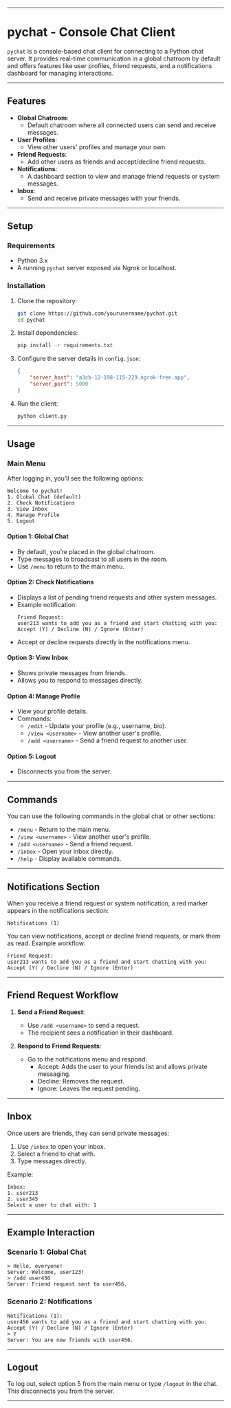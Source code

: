 
---

# pychat - Console Chat Client

`pychat` is a console-based chat client for connecting to a Python chat server. It provides real-time communication in a global chatroom by default and offers features like user profiles, friend requests, and a notifications dashboard for managing interactions.

---

## **Features**
- **Global Chatroom**:
  - Default chatroom where all connected users can send and receive messages.
- **User Profiles**:
  - View other users' profiles and manage your own.
- **Friend Requests**:
  - Add other users as friends and accept/decline friend requests.
- **Notifications**:
  - A dashboard section to view and manage friend requests or system messages.
- **Inbox**:
  - Send and receive private messages with your friends.

---

## **Setup**

### **Requirements**
- Python 3.x
- A running `pychat` server exposed via Ngrok or localhost.

### **Installation**
1. Clone the repository:
   ```bash
   git clone https://github.com/yourusername/pychat.git
   cd pychat
   ```

2. Install dependencies:
   ```bash
   pip install -r requirements.txt
   ```

3. Configure the server details in `config.json`:
   ```json
   {
       "server_host": "a3cb-12-198-115-229.ngrok-free.app",
       "server_port": 5000
   }
   ```

4. Run the client:
   ```bash
   python client.py
   ```

---

## **Usage**

### **Main Menu**
After logging in, you’ll see the following options:

```plaintext
Welcome to pychat!
1. Global Chat (default)
2. Check Notifications
3. View Inbox
4. Manage Profile
5. Logout
```

#### **Option 1: Global Chat**
- By default, you’re placed in the global chatroom.
- Type messages to broadcast to all users in the room.
- Use `/menu` to return to the main menu.

#### **Option 2: Check Notifications**
- Displays a list of pending friend requests and other system messages.
- Example notification:
  ```plaintext
  Friend Request:
  user213 wants to add you as a friend and start chatting with you:
  Accept (Y) / Decline (N) / Ignore (Enter)
  ```
- Accept or decline requests directly in the notifications menu.

#### **Option 3: View Inbox**
- Shows private messages from friends.
- Allows you to respond to messages directly.

#### **Option 4: Manage Profile**
- View your profile details.
- Commands:
  - `/edit` - Update your profile (e.g., username, bio).
  - `/view <username>` - View another user's profile.
  - `/add <username>` - Send a friend request to another user.

#### **Option 5: Logout**
- Disconnects you from the server.

---

## **Commands**
You can use the following commands in the global chat or other sections:

- `/menu` - Return to the main menu.
- `/view <username>` - View another user's profile.
- `/add <username>` - Send a friend request.
- `/inbox` - Open your inbox directly.
- `/help` - Display available commands.

---

## **Notifications Section**
When you receive a friend request or system notification, a red marker appears in the notifications section:
```plaintext
Notifications (1)
```

You can view notifications, accept or decline friend requests, or mark them as read. Example workflow:
```plaintext
Friend Request:
user213 wants to add you as a friend and start chatting with you:
Accept (Y) / Decline (N) / Ignore (Enter)
```

---

## **Friend Request Workflow**

1. **Send a Friend Request**:
   - Use `/add <username>` to send a request.
   - The recipient sees a notification in their dashboard.

2. **Respond to Friend Requests**:
   - Go to the notifications menu and respond:
     - Accept: Adds the user to your friends list and allows private messaging.
     - Decline: Removes the request.
     - Ignore: Leaves the request pending.

---

## **Inbox**
Once users are friends, they can send private messages:
1. Use `/inbox` to open your inbox.
2. Select a friend to chat with.
3. Type messages directly.

Example:
```plaintext
Inbox:
1. user213
2. user345
Select a user to chat with: 1
```

---

## **Example Interaction**
### **Scenario 1: Global Chat**
```plaintext
> Hello, everyone!
Server: Welcome, user123!
> /add user456
Server: Friend request sent to user456.
```

### **Scenario 2: Notifications**
```plaintext
Notifications (1):
user456 wants to add you as a friend and start chatting with you:
Accept (Y) / Decline (N) / Ignore (Enter)
> Y
Server: You are now friends with user456.
```

---

## **Logout**
To log out, select option 5 from the main menu or type `/logout` in the chat. This disconnects you from the server.

---

